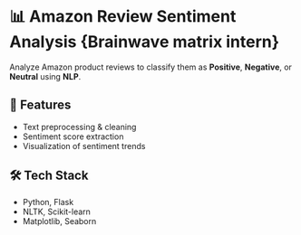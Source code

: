 # 📊 Amazon Review Sentiment Analysis {Brainwave matrix intern}

Analyze Amazon product reviews to classify them as **Positive**, **Negative**, or **Neutral** using **NLP**.

## 🚀 Features
- Text preprocessing & cleaning  
- Sentiment score extraction  
- Visualization of sentiment trends  

## 🛠️ Tech Stack
- Python, Flask  
- NLTK, Scikit-learn  
- Matplotlib, Seaborn  
